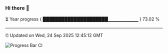 ### Hi there 👋

⏳ Year progress { █████████████████████▁▁▁▁▁▁▁▁▁ } 73.02 %

---

⏰ Updated on Wed, 24 Sep 2025 12:45:12 GMT

![Progress Bar CI](https://github.com/liununu/liununu/workflows/Progress%20Bar%20CI/badge.svg)
